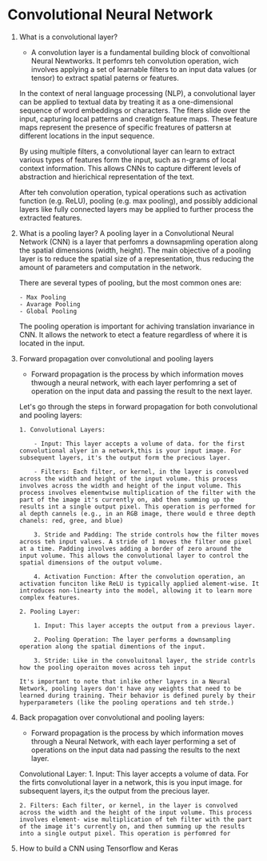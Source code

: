 # Convolutional Neural Network

1.  What is a convolutional layer?

    - A convolution layer is a fundamental building block of convoltional Neural Newtworks. It perfomrs teh convolution operation, wich involves applying a set of learnable filters to an input data values (or tensor) to extract spatial paterns or features.

    In the context of neral language processing (NLP), a convolutional layer can be applied to textual data by treating it as a one-dimensional sequence of word embeddings or characters. The fiters slide over the input, capturing local patterns and creatign feature maps. These feature maps represent the presence of specific freatures of pattersn at different locations in the input sequence.

    By using multiple filters, a convolutional layer can learn to extract various types of features form the input, such as n-grams of local context information. This allows CNNs to capture different levels of abstraction and hierichical representation of the text.

    After teh convolution operation, typical operations such as activation function (e.g. ReLU), pooling (e.g. max pooling), and possibly addicional layers like fully connected layers may be applied to further process the extracted features.

2.  What is a pooling layer?
    A pooling layer in a Convolutional Neural Network (CNN) is a layer that perfomrs a downsapmling operation along the spatial dimensions (width, height). The main objective of a pooling layer is to reduce the spatial size of a representation, thus reducing the amount of parameters and computation in the network.

    There are several types of pooling, but the most common ones are:

        - Max Pooling
        - Avarage Pooling
        - Global Pooling

    The pooling operation is important for achiving translation invariance in CNN. It allows the network to etect a feature regardless of where it is located in the input.

3.  Forward propagation over convolutional and pooling layers

    - Forward propagation is the process by which information moves thwough a neural network, with each layer perfomring a set of operation on the input data and passing the result to the next layer.

    Let's go through the steps in forward propagation for both convolutional and pooling layers:

        1. Convolutional Layers:

            - Input: This layer accepts a volume of data. for the first convolutional alyer in a network,this is your input image. For subsequent layers, it's the output form the precious layer.

            - Filters: Each filter, or kernel, in the layer is convolved across the width and height of the input volume. this process involves across the width and height of the input volume. This process involves elementwise multiplication of the filter with the part of the image it's currently on, abd then summing up the results int a single output pixel. This operation is performed for al depth cannels (e.g., in an RGB image, there would e three depth chanels: red, gree, and blue)

            3. Stride and Padding: The stride controls how the filter moves across teh input values. A stride of 1 moves the filter one pixel at a time. Padding involves adding a border of zero around the input volume. This allows the convolutional layer to control the spatial dimensions of the output volume.

            4. Activation Function: After the convolution operation, an activation funciton like ReLU is typically applied alement-wise. It introduces non-linearty into the model, allowing it to learn more complex features.

        2. Pooling Layer:

            1. Input: This layer accepts the output from a previous layer.

            2. Pooling Operation: The layer performs a downsampling operation along the spatial dimentions of the input.

            3. Stride: Like in the convoluitonal layer, the stride contrls how the pooling operaiton moves across teh input

        It's important to note that inlike other layers in a Neural Network, pooling layers don't have any weights that need to be learned during training. Their behavior is defined purely by their hyperparameters (like the pooling operations and teh strde.)

4.  Back propagation over convolutional and pooling layers:

    - Forward propagation is the process by which information moves through a Neural Network, with each layer performing a set of operations on the input data nad passing the results to the next layer.

    Convolutional Layer: 1. Input: This layer accepts a volume of data. For the firts convolutional layer in a network, this is you input image. for subsequent layers, it;s the output from the precious layer.

        2. Filters: Each filter, or kernel, in the layer is convolved across the width and the height of the input volume. This process involves element- wise multiplication of teh filter with the part of the image it's currently on, and then summing up the results into a single output pixel. This operation is perfomred for

5.  How to build a CNN using Tensorflow and Keras
